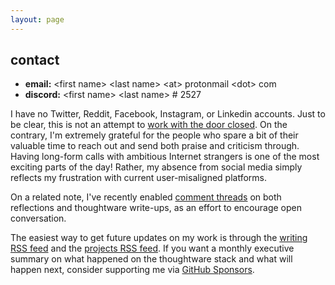 ```yaml
---
layout: page
---
```


## contact

- **email:** \<first name\> \<last name\> \<at\> protonmail \<dot\> com
- **discord:** \<first name\> \<last name\> # 2527

I have no Twitter, Reddit, Facebook, Instagram, or Linkedin accounts. Just to be clear, this is not an attempt to [work with the door closed](https://youtu.be/a1zDuOPkMSw?t=1099). On the contrary, I'm extremely grateful for the people who spare a bit of their valuable time to reach out and send both praise and criticism through. Having long-form calls with ambitious Internet strangers is one of the most exciting parts of the day! Rather, my absence from social media simply reflects my frustration with current user-misaligned platforms.

On a related note, I've recently enabled [comment threads](/reflections/representational-resources) on both reflections and thoughtware write-ups, as an effort to encourage open conversation.

The easiest way to get future updates on my work is through the [writing RSS feed](/reflections/feed.xml) and the [projects RSS feed](/thoughtware/feed.xml). If you want a monthly executive summary on what happened on the thoughtware stack and what will happen next, consider supporting me via [GitHub Sponsors](https://github.com/sponsors/paulbricman).
